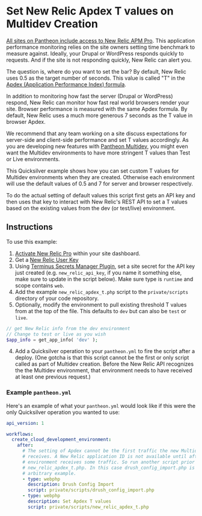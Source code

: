 # Set New Relic Apdex T values on Multidev Creation #


[All sites on Pantheon include access to New Relic APM Pro](https://pantheon.io/features/new-relic). This application performance monitoring relies on the site owners setting time benchmark to measure against. Ideally, your Drupal or WordPress responds quickly to requests. And if the site is not responding quickly, New Relic can alert you.

The question is, where do you want to set the bar? By default, New Relic uses 0.5 as the target number of seconds. This value is called "T" in the [Apdex (Application Performance Index) formula](https://docs.newrelic.com/docs/apm/new-relic-apm/apdex/apdex-measuring-user-satisfaction).

In addition to monitoring how fast the server (Drupal or WordPress) respond, New Relic can monitor how fast real world browsers render your site. Browser performance is measured with the same Apdex formula. By default, New Relic uses a much more generous 7 seconds as the T value in browser Apdex.

We recommend that any team working on a site discuss expectations for server-side and client-side performance and set T values accordingly. As you are developing new features with [Pantheon Multidev,](https://pantheon.io/features/multidev-cloud-environments) you might even want the Multidev environments to have more stringent T values than Test or Live environments.

This Quicksilver example shows how you can set custom T values for Multidev environments when they are created. Otherwise each environment will use the default values of 0.5 and 7 for server and browser respectively.

To do the actual setting of default values this script first gets an API key and then uses that key to interact with New Relic's REST API to set a T values based on the existing values from the dev (or test/live) environment.

## Instructions ##

To use this example:

1. [Activate New Relic Pro](https://pantheon.io/docs/new-relic/#activate-new-relic-pro) within your site dashboard.
2. Get a [New Relic User Key](https://docs.newrelic.com/docs/apis/intro-apis/new-relic-api-keys/)
3. Using [Terminus Secrets Manager Plugin](https://github.com/pantheon-systems/terminus-secrets-manager-plugin), set a site secret for the API key just created (e.g. `new_relic_api_key`, if you name it something else, make sure to update in the script below). Make sure type is `runtime` and scope contains `web`.
4. Add the example `new_relic_apdex_t.php` script to the `private/scripts` directory of your code repository.
5. Optionally, modify the environment to pull existing threshold T values from at the top of the file. This defaults to `dev` but can also be `test` or `live`.

```php
// get New Relic info from the dev environment
// Change to test or live as you wish
$app_info = get_app_info( 'dev' );

```

4. Add a Quicksilver operation to your `pantheon.yml` to fire the script after a deploy. (One gotcha is that this script cannot be the first or only script called as part of Multidev creation. Before the New Relic API recognizes the the Multidev environment, that environment needs to have received at least one previous request.) 


### Example `pantheon.yml` ###

Here's an example of what your `pantheon.yml` would look like if this were the only Quicksilver operation you wanted to use:

```yaml
api_version: 1

workflows:
  create_cloud_development_environment:
    after:
      # The setting of Apdex cannot be the first traffic the new Multidev environment
      # receives. A New Relic application ID is not available until after the
      # environment receives some traffic. So run another script prior to calling
      # new_relic_apdex_t.php. In this case drush_config_import.php is an
      # arbitrary example.
      - type: webphp
        description: Drush Config Import
        script: private/scripts/drush_config_import.php
      - type: webphp
        description: Set Apdex T values
        script: private/scripts/new_relic_apdex_t.php
```
